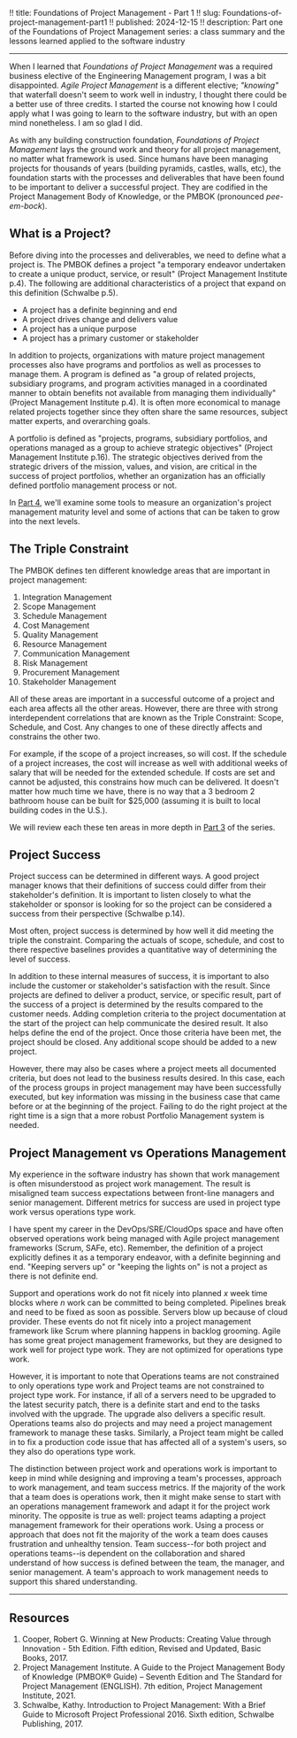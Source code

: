 !! title: Foundations of Project Management - Part 1
!! slug: Foundations-of-project-management-part1
!! published: 2024-12-15
!! description: Part one of the Foundations of Project Management series: a class summary and the lessons learned applied to the software industry

---

When I learned that _Foundations of Project Management_ was a required business elective of the
Engineering Management program, I was a bit disappointed. _Agile Project Management_ is a different
elective; _"knowing"_ that waterfall doesn't seem to work well in industry, I thought there could be
a better use of three credits. I started the course not knowing how I could apply what I was going
to learn to the software industry, but with an open mind nonetheless. I am so glad I did.

As with any building construction foundation, _Foundations of Project Management_ lays the ground
work and theory for all project management, no matter what framework is used. Since humans have been
managing projects for thousands of years (building pyramids, castles, walls, etc), the foundation
starts with the processes and deliverables that have been found to be important to deliver a
successful project. They are codified in the Project Management Body of Knowledge, or the PMBOK
(pronounced _pee-em-bock_).


## What is a Project?

Before diving into the processes and deliverables, we need to define what a project is. The PMBOK
defines a project "a temporary endeavor undertaken to create a unique product, service, or result"
(Project Management Institute p.4). The following are additional characteristics of a project that
expand on this definition (Schwalbe p.5).

- A project has a definite beginning and end
- A project drives change and delivers value
- A project has a unique purpose
- A project has a primary customer or stakeholder

In addition to projects, organizations with mature project management processes also have programs
and portfolios as well as processes to manage them. A program is defined as "a group of related
projects, subsidiary programs, and program activities managed in a coordinated manner to obtain
benefits not available from managing them individually" (Project Management Institute p.4). It is
often more economical to manage related projects together since they often share the same resources,
subject matter experts, and overarching goals.

A portfolio is defined as "projects, programs, subsidiary portfolios, and operations managed as a
group to achieve strategic objectives" (Project Management Institute p.16). The strategic objectives
derived from the strategic drivers of the mission, values, and vision, are critical in the success
of project portfolios, whether an organization has an officially defined portfolio management
process or not.

In [Part 4](), we'll examine some tools to measure an organization's project management maturity
level and some of actions that can be taken to grow into the next levels.


## The Triple Constraint

The PMBOK defines ten different knowledge areas that are important in project management:

1. Integration Management
2. Scope Management
3. Schedule Management
4. Cost Management
5. Quality Management
6. Resource Management
7. Communication Management
8. Risk Management
9. Procurement Management
10. Stakeholder Management

All of these areas are important in a successful outcome of a project and each area affects all the
other areas. However, there are three with strong interdependent correlations that are known as the
Triple Constraint: Scope, Schedule, and Cost. Any changes to one of these directly affects and
constrains the other two.

For example, if the scope of a project increases, so will cost. If the schedule of a project
increases, the cost will increase as well with additional weeks of salary that will be needed for
the extended schedule. If costs are set and cannot be adjusted, this constrains how much can be
delivered. It doesn't matter how much time we have, there is no way that a 3 bedroom 2 bathroom
house can be built for $25,000 (assuming it is built to local building codes in the U.S.).

We will review each these ten areas in more depth in [Part 3]() of the series.


## Project Success

Project success can be determined in different ways. A good project manager knows that their
definitions of success could differ from their stakeholder's definition. It is important to listen
closely to what the stakeholder or sponsor is looking for so the project can be considered a success
from their perspective (Schwalbe p.14). 

Most often, project success is determined by how well it did meeting the triple the constraint.
Comparing the actuals of scope, schedule, and cost to there respective baselines provides a
quantitative way of determining the level of success.

In addition to these internal measures of success, it is important to also include the customer or
stakeholder's satisfaction with the result. Since projects are defined to deliver a product,
service, or specific result, part of the success of a project is determined by the results compared
to the customer needs. Adding completion criteria to the project documentation at the start of the
project can help communicate the desired result. It also helps define the end of the project. Once
those criteria have been met, the project should be closed. Any additional scope should be added to
a new project.

However, there may also be cases where a project meets all documented criteria, but does not lead to
the business results desired. In this case, each of the process groups in project management may
have been successfully executed, but key information was missing in the business case that came
before or at the beginning of the project. Failing to do the right project at the right time is a
sign that a more robust Portfolio Management system is needed.


## Project Management vs Operations Management

My experience in the software industry has shown that work management is often misunderstood as
project work management. The result is misaligned team success expectations between front-line
managers and senior management. Different metrics for success are used in project type work versus
operations type work.

I have spent my career in the DevOps/SRE/CloudOps space and have often observed operations work
being managed with Agile project management frameworks (Scrum, SAFe, etc). Remember, the definition
of a project explicitly defines it as a temporary endeavor, with a definite beginning and end.
"Keeping servers up" or "keeping the lights on" is not a project as there is not definite end.

Support and operations work do not fit nicely into planned _x_ week time blocks where _n_ work can
be committed to being completed. Pipelines break and need to be fixed as soon as possible. Servers
blow up because of cloud provider. These events do not fit nicely into a project management
framework like Scrum where planning happens in backlog grooming. Agile has some great project
management frameworks, but they are designed to work well for project type work. They are not
optimized for operations type work. 

However, it is important to note that Operations teams are not constrained to only operations type
work and Project teams are not constrained to project type work. For instance, if all of a servers
need to be upgraded to the latest security patch, there is a definite start and end to the tasks
involved with the upgrade. The upgrade also delivers a specific result. Operations teams also do
projects and may need a project management framework to manage these tasks. Similarly, a Project
team might be called in to fix a production code issue that has affected all of a system's users, so
they also do operations type work. 

The distinction between project work and operations work is important to keep in mind while
designing and improving a team's processes, approach to work management, and team success metrics.
If the majority of the work that a team does is operations work, then it might make sense to start
with an operations management framework and adapt it for the project work minority. The opposite is
true as well: project teams adapting a project management framework for their operations work. Using
a process or approach that does not fit the majority of the work a team does causes frustration and
unhealthy tension. Team success--for both project and operations teams--is dependent on the
collaboration and shared understand of how success is defined between the team, the manager, and
senior management. A team's approach to work management needs to support this shared understanding.


---

## Resources

1. Cooper, Robert G. Winning at New Products: Creating Value through Innovation - 5th Edition. Fifth edition, Revised and Updated, Basic Books, 2017.
2. Project Management Institute. A Guide to the Project Management Body of Knowledge (PMBOK® Guide) – Seventh Edition and The Standard for Project Management (ENGLISH). 7th edition, Project Management Institute, 2021.
3. Schwalbe, Kathy. Introduction to Project Management: With a Brief Guide to Microsoft Project Professional 2016. Sixth edition, Schwalbe Publishing, 2017.

